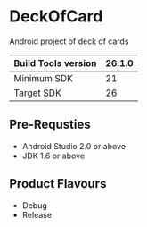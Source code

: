 # DeckOfCard
Android project of deck of cards

| Build Tools version | 26.1.0  |
| ------ | ------ |
| Minimum SDK | 21 |
| Target SDK | 26 |

## Pre-Requsties
- Android Studio 2.0 or above
- JDK 1.6 or above

## Product Flavours
- Debug
- Release
